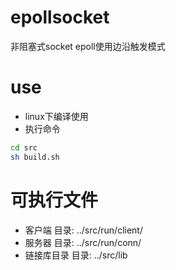 # epollsocket

非阻塞式socket
epoll使用边沿触发模式

# use
* linux下编译使用
* 执行命令
```sh
cd src
sh build.sh
```
# 可执行文件
* 客户端
    目录: ../src/run/client/
* 服务器
    目录: ../src/run/conn/
* 链接库目录
    目录: ../src/lib